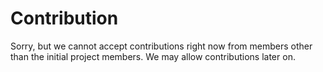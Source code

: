 # Contribution

Sorry, but we cannot accept contributions right now from members other than the initial project members. We may allow contributions later on.
